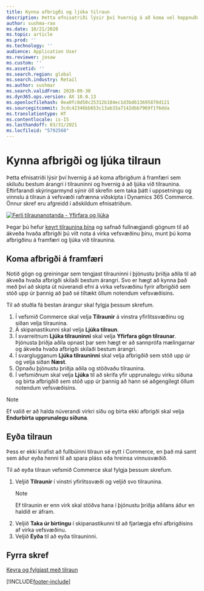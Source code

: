 ```yaml
---
title: Kynna afbrigði og ljúka tilraun
description: Þetta efnisatriði lýsir því hvernig á að koma vel heppnuðu afbrigði á framfæri og ljúka tilraun í Dynamics 365 Commerce.
author: sushma-rao
ms.date: 10/21/2020
ms.topic: article
ms.prod: ''
ms.technology: ''
audience: Application User
ms.reviewer: josaw
ms.custom: ''
ms.assetid: ''
ms.search.region: global
ms.search.industry: Retail
ms.author: sushmar
ms.search.validFrom: 2020-09-30
ms.dyn365.ops.version: AX 10.0.13
ms.openlocfilehash: 0ea0fc8d50c25312b184ec1d3bd613695870d121
ms.sourcegitcommit: 3cdc42346bb653c13ab33a7142dbb7969f1f6dda
ms.translationtype: HT
ms.contentlocale: is-IS
ms.lasthandoff: 03/31/2021
ms.locfileid: "5792560"
---
```

# <a name="promote-a-variation-and-complete-an-experiment"></a>Kynna afbrigði og ljúka tilraun

Þetta efnisatriði lýsir því hvernig á að koma afbrigðum á framfæri sem skiluðu bestum árangri í tilrauninni og hvernig á að ljúka við tilraunina. Eftirfarandi skýringarmynd sýnir öll skrefin sem taka þátt í uppsetningu og vinnslu á tilraun á vefsvæði rafrænna viðskipta í Dynamics 365 Commerce. Önnur skref eru afgreidd í aðskildum efnisatriðum.

[ ![Ferli tilraunanotanda - Yfirfara og ljúka](./media/experimentation_review_complete.svg) ](./media/experimentation_review_complete.svg#lightbox)

Þegar þú hefur [keyrt tilraunina þína](experimentation-run-monitor.md) og safnað fullnægjandi gögnum til að ákveða hvaða afbrigði þú vilt nota á virka vefsvæðinu þínu, munt þú koma afbrigðinu á framfæri og ljúka við tilraunina.

## <a name="promote-a-variation"></a>Koma afbrigði á framfæri
Notið gögn og greiningar sem tengjast tilrauninni í þjónustu þriðja aðila til að ákveða hvaða afbrigði skilaði bestum árangri. Svo er hægt að kynna það með því að skipta út núverandi efni á virka vefsvæðinu fyrir afbrigðið sem stóð upp úr þannig að það sé tiltækt öllum notendum vefsvæðisins.

Til að stuðla fá bestan árangur skal fylgja þessum skrefum. 

1. Í vefsmið Commerce skal velja **Tilraunir** á vinstra yfirlitssvæðinu og síðan velja tilraunina.
1. Á skipanastikunni skal velja **Ljúka tilraun**.
1. Í svarreitnum **Ljúka tilrauninni** skal velja **Yfirfara gögn tilraunar**. Þjónusta þriðja aðila opnast þar sem hægt er að sannprófa mælingarnar og ákveða hvaða afbrigði skilaði bestum árangri.
1. Í svarglugganum **Ljúka tilrauninni** skal velja afbrigðið sem stóð upp úr og velja síðan **Næst**.
1. Opnaðu þjónustu þriðja aðila og stöðvaðu tilraunina.
1. Í vefsmiðnum skal velja **Ljúka** til að skrifa yfir upprunalegu virku síðuna og birta afbrigðið sem stóð upp úr þannig að hann sé aðgengilegt öllum notendum vefsvæðisins. 

> [!NOTE]
> Ef valið er að halda núverandi virkri síðu og birta ekki afbrigði skal velja **Endurbirta upprunalegu síðuna**.

## <a name="delete-your-experiment"></a>Eyða tilraun
Þess er ekki krafist að fullbúinni tilraun sé eytt í Commerce, en það má samt sem áður eyða henni til að spara pláss eða hreinsa vinnusvæðið. 

Til að eyða tilraun vefsmið Commerce skal fylgja þessum skrefum.

1. Veljið **Tilraunir** í vinstri yfirlitssvæði og veljið svo tilraunina. 
    > [!NOTE]
    > Ef tilraunin er enn virk skal stöðva hana í þjónustu þriðja aðilans áður en haldið er áfram.
1. Veljið **Taka úr birtingu** í skipanastikunni til að fjarlægja efni afbrigðisins af virka vefsvæðinu.
1. Veljið **Eyða** til að eyða tilrauninni.

## <a name="previous-step"></a>Fyrra skref
[Keyra og fylgjast með tilraun](experimentation-run-monitor.md)


[!INCLUDE[footer-include](../includes/footer-banner.md)]